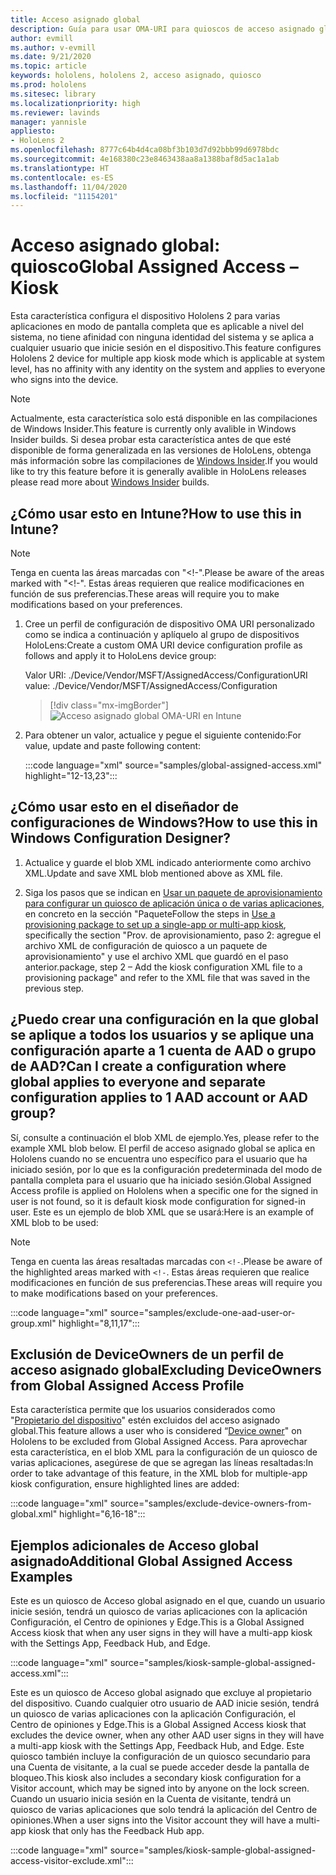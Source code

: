 ```yaml
---
title: Acceso asignado global
description: Guía para usar OMA-URI para quioscos de acceso asignado global
author: evmill
ms.author: v-evmill
ms.date: 9/21/2020
ms.topic: article
keywords: hololens, hololens 2, acceso asignado, quiosco
ms.prod: hololens
ms.sitesec: library
ms.localizationpriority: high
ms.reviewer: lavinds
manager: yannisle
appliesto:
- HoloLens 2
ms.openlocfilehash: 8777c64b4d4ca08bf3b103d7d92bbb99d6978bdc
ms.sourcegitcommit: 4e168380c23e8463438aa8a1388baf8d5ac1a1ab
ms.translationtype: HT
ms.contentlocale: es-ES
ms.lasthandoff: 11/04/2020
ms.locfileid: "11154201"
---
```

# <span data-ttu-id="26b77-104">Acceso asignado global: quiosco</span><span class="sxs-lookup"><span data-stu-id="26b77-104">Global Assigned Access – Kiosk</span></span>

<span data-ttu-id="26b77-105">Esta característica configura el dispositivo Hololens 2 para varias aplicaciones en modo de pantalla completa que es aplicable a nivel del sistema, no tiene afinidad con ninguna identidad del sistema y se aplica a cualquier usuario que inicie sesión en el dispositivo.</span><span class="sxs-lookup"><span data-stu-id="26b77-105">This feature configures Hololens 2 device for multiple app kiosk mode which is applicable at system level, has no affinity with any identity on the system and applies to everyone who signs into the device.</span></span> 

> [!NOTE]
> <span data-ttu-id="26b77-106">Actualmente, esta característica solo está disponible en las compilaciones de Windows Insider.</span><span class="sxs-lookup"><span data-stu-id="26b77-106">This feature is currently only avalible in Windows Insider builds.</span></span> <span data-ttu-id="26b77-107">Si desea probar esta característica antes de que esté disponible de forma generalizada en las versiones de HoloLens, obtenga más información sobre las compilaciones de [Windows Insider](hololens-insider.md).</span><span class="sxs-lookup"><span data-stu-id="26b77-107">If you would like to try this feature before it is generally avalible in HoloLens releases please read more about [Windows Insider](hololens-insider.md) builds.</span></span>
 
## <span data-ttu-id="26b77-108">¿Cómo usar esto en Intune?</span><span class="sxs-lookup"><span data-stu-id="26b77-108">How to use this in Intune?</span></span> 

> [!NOTE]
> <span data-ttu-id="26b77-109">Tenga en cuenta las áreas marcadas con "<!-".</span><span class="sxs-lookup"><span data-stu-id="26b77-109">Please be aware of the areas marked with "<!-".</span></span> <span data-ttu-id="26b77-110">Estas áreas requieren que realice modificaciones en función de sus preferencias.</span><span class="sxs-lookup"><span data-stu-id="26b77-110">These areas will require you to make modifications based on your preferences.</span></span> 

1.  <span data-ttu-id="26b77-111">Cree un perfil de configuración de dispositivo OMA URI personalizado como se indica a continuación y aplíquelo al grupo de dispositivos HoloLens:</span><span class="sxs-lookup"><span data-stu-id="26b77-111">Create a custom OMA URI device configuration profile as follows and apply it to HoloLens device group:</span></span> 

    <span data-ttu-id="26b77-112">Valor URI: ./Device/Vendor/MSFT/AssignedAccess/Configuration</span><span class="sxs-lookup"><span data-stu-id="26b77-112">URI value: ./Device/Vendor/MSFT/AssignedAccess/Configuration</span></span>
   
    > [!div class="mx-imgBorder"]
    > ![Acceso asignado global OMA-URI en Intune](images/global-assigned-access-omauri.png)

2.  <span data-ttu-id="26b77-114">Para obtener un valor, actualice y pegue el siguiente contenido:</span><span class="sxs-lookup"><span data-stu-id="26b77-114">For value, update and paste following content:</span></span> 

    :::code language="xml" source="samples/global-assigned-access.xml" highlight="12-13,23":::

## <span data-ttu-id="26b77-115">¿Cómo usar esto en el diseñador de configuraciones de Windows?</span><span class="sxs-lookup"><span data-stu-id="26b77-115">How to use this in Windows Configuration Designer?</span></span> 
 
1.  <span data-ttu-id="26b77-116">Actualice y guarde el blob XML indicado anteriormente como archivo XML.</span><span class="sxs-lookup"><span data-stu-id="26b77-116">Update and save XML blob mentioned above as XML file.</span></span> 

2.  <span data-ttu-id="26b77-117">Siga los pasos que se indican en [Usar un paquete de aprovisionamiento para configurar un quiosco de aplicación única o de varias aplicaciones](https://docs.microsoft.com/hololens/hololens-kiosk#use-a-provisioning-package-to-set-up-a-single-app-or-multi-app-kiosk), en concreto en la sección "Paquete</span><span class="sxs-lookup"><span data-stu-id="26b77-117">Follow the steps in [Use a provisioning package to set up a single-app or multi-app kiosk](https://docs.microsoft.com/hololens/hololens-kiosk#use-a-provisioning-package-to-set-up-a-single-app-or-multi-app-kiosk), specifically the section "Prov.</span></span> <span data-ttu-id="26b77-118">de aprovisionamiento, paso 2: agregue el archivo XML de configuración de quiosco a un paquete de aprovisionamiento" y use el archivo XML que guardó en el paso anterior.</span><span class="sxs-lookup"><span data-stu-id="26b77-118">package, step 2 – Add the kiosk configuration XML file to a provisioning package" and refer to the XML file that was saved in the previous step.</span></span> 

## <span data-ttu-id="26b77-119">¿Puedo crear una configuración en la que global se aplique a todos los usuarios y se aplique una configuración aparte a 1 cuenta de AAD o grupo de AAD?</span><span class="sxs-lookup"><span data-stu-id="26b77-119">Can I create a configuration where global applies to everyone and separate configuration applies to 1 AAD account or AAD group?</span></span> 

<span data-ttu-id="26b77-120">Sí, consulte a continuación el blob XML de ejemplo.</span><span class="sxs-lookup"><span data-stu-id="26b77-120">Yes, please refer to the example XML blob below.</span></span> <span data-ttu-id="26b77-121">El perfil de acceso asignado global se aplica en Hololens cuando no se encuentra uno específico para el usuario que ha iniciado sesión, por lo que es la configuración predeterminada del modo de pantalla completa para el usuario que ha iniciado sesión.</span><span class="sxs-lookup"><span data-stu-id="26b77-121">Global Assigned Access profile is applied on Hololens when a specific one for the signed in user is not found, so it is default kiosk mode configuration for signed-in user.</span></span> <span data-ttu-id="26b77-122">Este es un ejemplo de blob XML que se usará:</span><span class="sxs-lookup"><span data-stu-id="26b77-122">Here is an example of XML blob to be used:</span></span> 

> [!NOTE]
> <span data-ttu-id="26b77-123">Tenga en cuenta las áreas resaltadas marcadas con `<!-`.</span><span class="sxs-lookup"><span data-stu-id="26b77-123">Please be aware of the highlighted areas marked with `<!-`.</span></span> <span data-ttu-id="26b77-124">Estas áreas requieren que realice modificaciones en función de sus preferencias.</span><span class="sxs-lookup"><span data-stu-id="26b77-124">These areas will require you to make modifications based on your preferences.</span></span> 

 :::code language="xml" source="samples/exclude-one-aad-user-or-group.xml" highlight="8,11,17":::

## <span data-ttu-id="26b77-125">Exclusión de DeviceOwners de un perfil de acceso asignado global</span><span class="sxs-lookup"><span data-stu-id="26b77-125">Excluding DeviceOwners from Global Assigned Access Profile</span></span>

<span data-ttu-id="26b77-126">Esta característica permite que los usuarios considerados como "[Propietario del dispositivo](security-adminless-os.md)" estén excluidos del acceso asignado global.</span><span class="sxs-lookup"><span data-stu-id="26b77-126">This feature allows a user who is considered “[Device owner](security-adminless-os.md)" on Hololens to be excluded from Global Assigned Access.</span></span> <span data-ttu-id="26b77-127">Para aprovechar esta característica, en el blob XML para la configuración de un quiosco de varias aplicaciones, asegúrese de que se agregan las líneas resaltadas:</span><span class="sxs-lookup"><span data-stu-id="26b77-127">In order to take advantage of this feature, in the XML blob for multiple-app kiosk configuration, ensure highlighted lines are added:</span></span> 

 :::code language="xml" source="samples/exclude-device-owners-from-global.xml" highlight="6,16-18":::
 
## <span data-ttu-id="26b77-128">Ejemplos adicionales de Acceso global asignado</span><span class="sxs-lookup"><span data-stu-id="26b77-128">Additional Global Assigned Access Examples</span></span>

<span data-ttu-id="26b77-129">Este es un quiosco de Acceso global asignado en el que, cuando un usuario inicie sesión, tendrá un quiosco de varias aplicaciones con la aplicación Configuración, el Centro de opiniones y Edge.</span><span class="sxs-lookup"><span data-stu-id="26b77-129">This is a Global Assigned Access kiosk that when any user signs in they will have a multi-app kiosk with the Settings App, Feedback Hub, and Edge.</span></span>

:::code language="xml" source="samples/kiosk-sample-global-assigned-access.xml":::

<span data-ttu-id="26b77-130">Este es un quiosco de Acceso global asignado que excluye al propietario del dispositivo. Cuando cualquier otro usuario de AAD inicie sesión, tendrá un quiosco de varias aplicaciones con la aplicación Configuración, el Centro de opiniones y Edge.</span><span class="sxs-lookup"><span data-stu-id="26b77-130">This is a Global Assigned Access kiosk that excludes the device owner, when any other AAD user signs in they will have a multi-app kiosk with the Settings App, Feedback Hub, and Edge.</span></span> <span data-ttu-id="26b77-131">Este quiosco también incluye la configuración de un quiosco secundario para una Cuenta de visitante, a la cual se puede acceder desde la pantalla de bloqueo.</span><span class="sxs-lookup"><span data-stu-id="26b77-131">This kiosk also includes a secondary kiosk configuration for a Visitor account, which may be signed into by anyone on the lock screen.</span></span> <span data-ttu-id="26b77-132">Cuando un usuario inicia sesión en la Cuenta de visitante, tendrá un quiosco de varias aplicaciones que solo tendrá la aplicación del Centro de opiniones.</span><span class="sxs-lookup"><span data-stu-id="26b77-132">When a user signs into the Visitor account they will have a multi-app kiosk that only has the Feedback Hub app.</span></span>

:::code language="xml" source="samples/kiosk-sample-global-assigned-access-visitor-exclude.xml":::


